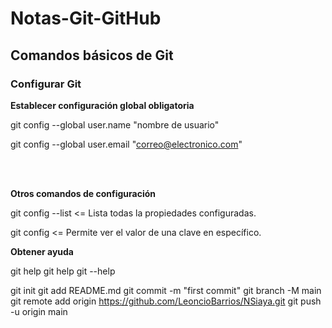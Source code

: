 # Notas-Git-GitHub

## Comandos básicos de Git


### Configurar Git

**Establecer configuración global obligatoria**

git config --global user.name "nombre de usuario"

git config --global user.email "correo@electronico.com"

<br>
<br>

**Otros comandos de configuración**

git config --list    <= Lista todas la propiedades configuradas.

git config <clave>   <= Permite ver el valor de una clave en específico.



**Obtener ayuda**

git help
git help <verbo>
git <verbo> --help

                              

git init
git add README.md
git commit -m "first commit"
git branch -M main
git remote add origin https://github.com/LeoncioBarrios/NSiaya.git
git push -u origin main
